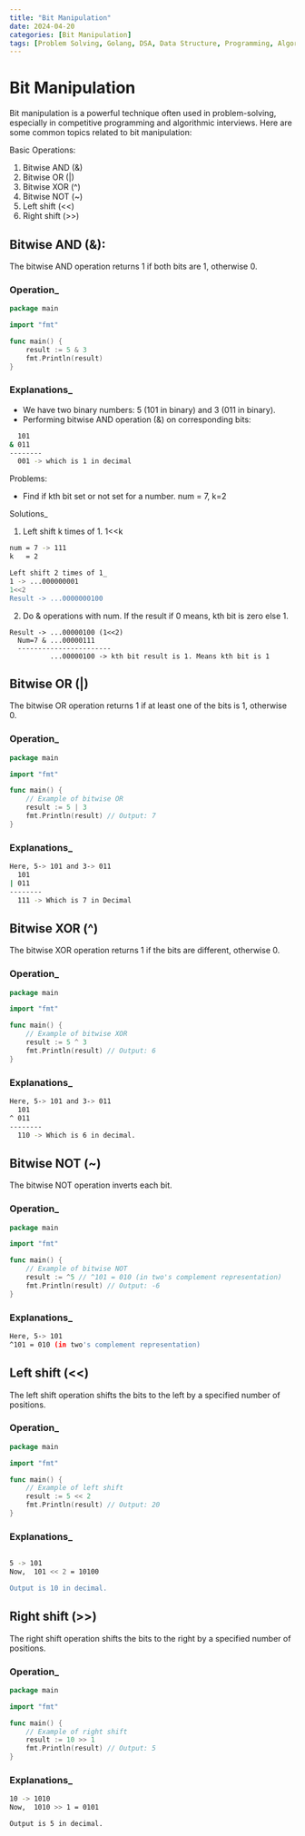 ```yaml
---
title: "Bit Manipulation"
date: 2024-04-20
categories: [Bit Manipulation]
tags: [Problem Solving, Golang, DSA, Data Structure, Programming, Algorithm, Bit Manipulations]
---
```



# Bit Manipulation

Bit manipulation is a powerful technique often used in problem-solving, especially in competitive programming and algorithmic interviews. Here are some common topics related to bit manipulation:

Basic Operations:
1. Bitwise AND (&)
2. Bitwise OR (\|)
3. Bitwise XOR (^)
4. Bitwise NOT (~)
5. Left shift (<<)
6. Right shift (>>)


## Bitwise AND (&):
The bitwise AND operation returns 1 if both bits are 1, otherwise 0.

### Operation_

```go
package main

import "fmt"

func main() {
    result := 5 & 3
    fmt.Println(result)
}
```

### Explanations_
- We have two binary numbers: 5 (101 in binary) and 3 (011 in binary).
- Performing bitwise AND operation (&) on corresponding bits:

```bash
  101 
& 011 
--------
  001 -> which is 1 in decimal
```

Problems:
- Find if kth bit set or not set for a number.
  num = 7, k=2

Solutions_

1. Left shift k times of 1. 1<<k

```bash
num = 7 -> 111
k   = 2

Left shift 2 times of 1_
1 -> ...000000001
1<<2
Result -> ...0000000100

```

2. Do & operations with num. If the result if 0 means, kth bit is zero else 1.

```
Result -> ...00000100 (1<<2)
  Num=7 & ...00000111
  -----------------------
          ...00000100 -> kth bit result is 1. Means kth bit is 1
``` 

## Bitwise OR (\|)
The bitwise OR operation returns 1 if at least one of the bits is 1, otherwise 0.

### Operation_

```go
package main

import "fmt"

func main() {
    // Example of bitwise OR
    result := 5 | 3
    fmt.Println(result) // Output: 7
}
```

### Explanations_
```bash
Here, 5-> 101 and 3-> 011
  101 
| 011
--------
  111 -> Which is 7 in Decimal

```


## Bitwise XOR (^)
The bitwise XOR operation returns 1 if the bits are different, otherwise 0.

### Operation_

```go
package main

import "fmt"

func main() {
    // Example of bitwise XOR
    result := 5 ^ 3 
    fmt.Println(result) // Output: 6
}

```

### Explanations_
```bash
Here, 5-> 101 and 3-> 011
  101 
^ 011
--------
  110 -> Which is 6 in decimal.

```

## Bitwise NOT (~)
The bitwise NOT operation inverts each bit.

### Operation_

```go
package main

import "fmt"

func main() {
    // Example of bitwise NOT
    result := ^5 // ^101 = 010 (in two's complement representation)
    fmt.Println(result) // Output: -6
}

```

### Explanations_
```bash
Here, 5-> 101
^101 = 010 (in two's complement representation)

```

## Left shift (<<)
The left shift operation shifts the bits to the left by a specified number of positions.

### Operation_

```go
package main

import "fmt"

func main() {
    // Example of left shift
    result := 5 << 2 
    fmt.Println(result) // Output: 20
}

```

### Explanations_
```bash

5 -> 101 
Now,  101 << 2 = 10100

Output is 10 in decimal.

```



## Right shift (>>)
The right shift operation shifts the bits to the right by a specified number of positions.

### Operation_

```go
package main

import "fmt"

func main() {
    // Example of right shift
    result := 10 >> 1 
    fmt.Println(result) // Output: 5
}


```

### Explanations_
```bash
10 -> 1010 
Now,  1010 >> 1 = 0101

Output is 5 in decimal.
```



